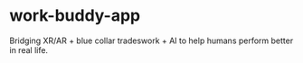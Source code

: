 # work-buddy-app
Bridging XR/AR + blue collar tradeswork + AI to help humans perform better in real life.
